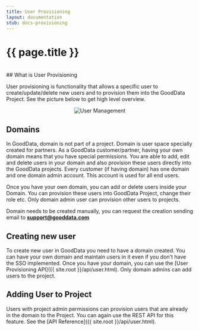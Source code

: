 ```yaml
---
title: User Provisioning
layout: documentation
stub: docs-provisioning
---
```


# {{ page.title }}

<br />
## What is User Provisioning

User provisioning is functionality that allows a specific user to create/update/delete new users and to provision them into the GoodData Project. See the picture below to get high level overview.

<p>
<center><img src="{{ site.root }}/images/docs/user-management.png" alt="User Management" class="no-border"></center>
</p>

## Domains

In GoodData, domain is not part of a project. Domain is user space specially created for partners. As a GoodData customer/partner, having your own domain means that you have special permissions. You are able to add, edit and delete users in your domain and also provision these users directly into the GoodData projects. Every customer (if having domain) has one domain and one domain admin account. This account is used for all end users.

Once you have your own domain, you can add or delete users inside your Domain. You can provision these users into GoodData Project, change their role etc. Only domain admin user can provision other users to projects.

Domain needs to be created manually, you can request the creation sending email to **support@gooddata.com**

## Creating new user 

To create new user in GoodData you need to have a domain created. You can have your own domain and maintain users in it even if you don't have the SSO implemented. Once you have your domain, you can use the [User Provisioning API]({{ site.root }}/api/user.html). Only domain admins can add users to the project.

## Adding User to Project

Users with project admin permissions can provision users that are already in the domain to the Project. You can again use the REST API for this feature. See the [API Reference]({{ site.root }}/api/user.html).
